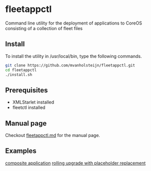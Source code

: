 # fleetappctl
Command line utility for the deployment of applications to CoreOS consisting of a collection of fleet files

## Install
To install the utility in /usr/local/bin, type the following commands.

```bash
git clone https://github.com/mvanholsteijn/fleetappctl.git
cd fleetappctl
./install.sh
```

## Prerequisites
* XMLStarlet installed
* fleetctl installed


## Manual page
Checkout [fleetappctl.md](./doc/fleetappctl.md) for the manual page.

##  Examples
[composite application](examples/redis-app/README.md)
[rolling upgrade with placeholder replacement](examples/paas-monitor/README.md)

	
